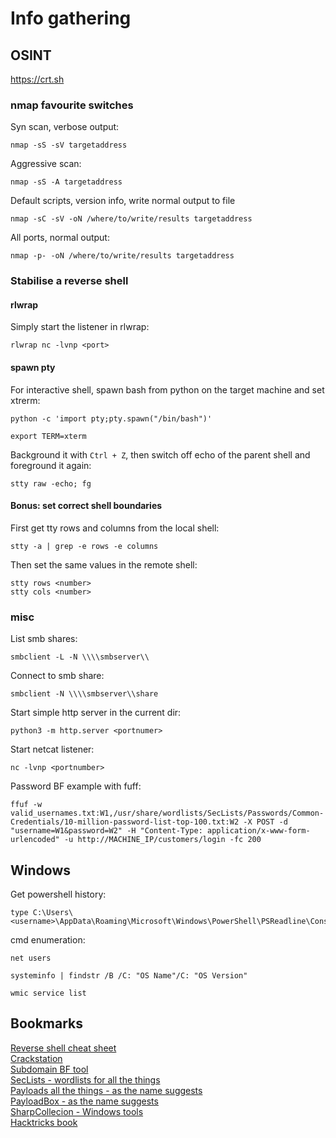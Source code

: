 # Info gathering

## OSINT
https://crt.sh

### nmap favourite switches
Syn scan, verbose output:
```
nmap -sS -sV targetaddress
```

Aggressive scan:
```
nmap -sS -A targetaddress
```

Default scripts, version info, write normal output to file
```
nmap -sC -sV -oN /where/to/write/results targetaddress
```

All ports, normal output:
```
nmap -p- -oN /where/to/write/results targetaddress
```

### Stabilise a reverse shell

#### rlwrap
Simply start the listener in rlwrap:
```
rlwrap nc -lvnp <port>
```

#### spawn pty
For interactive shell, spawn bash from python on the target machine and set xtrerm:
```
python -c 'import pty;pty.spawn("/bin/bash")'

export TERM=xterm
```

Background it with `Ctrl + Z`, then switch off echo of the parent shell and foreground it again:
```
stty raw -echo; fg
```

#### Bonus: set correct shell boundaries

First get tty rows and columns from the local shell:
```
stty -a | grep -e rows -e columns
```

Then set the same values in the remote shell:
```
stty rows <number>
stty cols <number>
```

### misc

List smb shares:
```
smbclient -L -N \\\\smbserver\\
```

Connect to smb share:
```
smbclient -N \\\\smbserver\\share
```

Start simple http server in the current dir:
```
python3 -m http.server <portnumer>
```

Start netcat listener:
```
nc -lvnp <portnumber>
```

Password BF example with fuff:
```
ffuf -w valid_usernames.txt:W1,/usr/share/wordlists/SecLists/Passwords/Common-Credentials/10-million-password-list-top-100.txt:W2 -X POST -d "username=W1&password=W2" -H "Content-Type: application/x-www-form-urlencoded" -u http://MACHINE_IP/customers/login -fc 200
```

## Windows

Get powershell history:
```
type C:\Users\<username>\AppData\Roaming\Microsoft\Windows\PowerShell\PSReadline\ConsoleHost_history.txt
```

cmd enumeration:
```
net users

systeminfo | findstr /B /C: "OS Name"/C: "OS Version"

wmic service list
```

## Bookmarks
[Reverse shell cheat sheet](https://pentestmonkey.net/cheat-sheet/shells/reverse-shell-cheat-sheet)\
[Crackstation](https://crackstation.net/)\
[Subdomain BF tool](https://github.com/aboul3la/Sublist3r)\
[SecLists - wordlists for all the things](https://github.com/danielmiessler/SecLists)\
[Payloads all the things - as the name suggests](https://github.com/swisskyrepo/PayloadsAllTheThings)\
[PayloadBox - as the name suggests](https://github.com/payloadbox)\
[SharpCollecion - Windows tools](https://github.com/Flangvik/SharpCollection)\
[Hacktricks book](https://book.hacktricks.wiki/)
